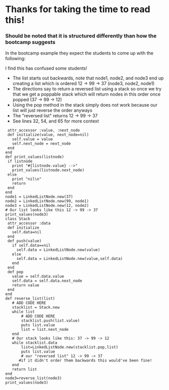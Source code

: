 # Thanks for taking the time to read this!

### Should be noted that it is structured differently than how the bootcamp suggests

In the bootcamp example they expect the students to come up with the following:

I find this has confused some students!
- The list starts out backwards, note that node1, node2, and node3 end up creating a list which is ordered 12 -> 99 -> 37 (node3, node2, node1)
- The directions say to return a reversed list using a stack so once we try that we get a poppable stack which will return nodes in this order once popped (37 -> 99 -> 12)
- Using the pop method in the stack simply does not work because our list will just reverse the order anyways
- The "reversed list" returns 12 -> 99 -> 37
- See lines 32, 54, and 65 for more context
```class LinkedListNode
 attr_accessor :value, :next_node
 def initialize(value, next_node=nil)
   self.value = value
   self.next_node = next_node
 end
end
def print_values(listnode)
 if listnode
   print "#{listnode.value} -->"
   print_values(listnode.next_node)
 else
   print "nil\n"
   return
 end
end
node1 = LinkedListNode.new(37)
node2 = LinkedListNode.new(99, node1)
node3 = LinkedListNode.new(12, node2)
# Our list looks like this 12 -> 99 -> 37
print_values(node3)
class Stack
 attr_accessor :data
 def initialize
   self.data=nil
 end
 def push(value)
   if self.data==nil
     self.data = LinkedListNode.new(value)
   else
     self.data = LinkedListNode.new(value,self.data)
   end
 end
 def pop
   value = self.data.value
   self.data = self.data.next_node
   return value
 end
end
def reverse_list(list)
   # ADD CODE HERE
   stacklist = Stack.new
   while list
       # ADD CODE HERE
       stacklist.push(list.value)
       puts list.value
       list = list.next_node
   end
   # Our stack looks like this: 37 -> 99 -> 12
   while stacklist.data
       list=LinkedListNode.new(stacklist.pop,list)
       puts list.value
       # our "reversed list" 12 -> 99 -> 37
      #if it didn't order them backwards this would've been fine!
   end
   return list
end
node3=reverse_list(node3)
print_values(node3)
